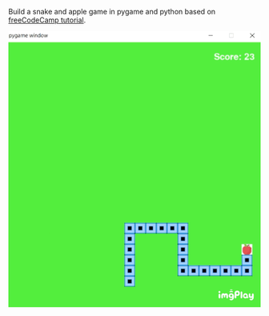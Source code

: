 Build a snake and apple game in pygame and python based on [freeCodeCamp tutorial](https://www.youtube.com/watch?v=8dfePlONtls).

![image](https://github.com/alanyang25/Snake-game/blob/main/snakegame_preview.gif)
